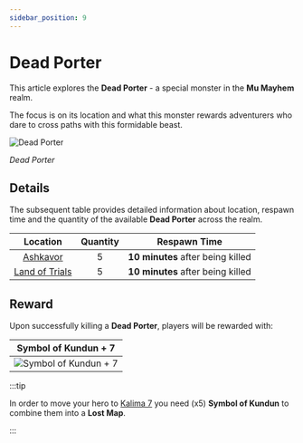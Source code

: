 ```yaml
---
sidebar_position: 9
---
```


# Dead Porter

This article explores the **Dead Porter** - a special monster in the **Mu Mayhem** realm.

The focus is on its location and what this monster rewards adventurers who dare to cross paths with this formidable beast.

![Dead Porter](/img/monsters/special/others/dead-porter.jpg)

_Dead Porter_

## Details

The subsequent table provides detailed information about location, respawn time and the quantity of the available **Dead Porter** across the realm.

|                Location                | Quantity |           Respawn Time            |
| :------------------------------------: | :------: | :-------------------------------: |
|       [Ashkavor](/maps/ashkavor)       |    5     | **10 minutes** after being killed |
| [Land of Trials](/maps/land-of-trials) |    5     | **10 minutes** after being killed |

## Reward

Upon successfully killing a **Dead Porter**, players will be rewarded with:

|                         Symbol of Kundun + 7                         |
| :------------------------------------------------------------------: |
| ![Symbol of Kundun + 7](/img/items/invitations/symbol-of-kundun.png) |

:::tip

In order to move your hero to [Kalima 7](/maps/kalima) you need (x5) **Symbol of Kundun** to combine them into a **Lost Map**.

:::

